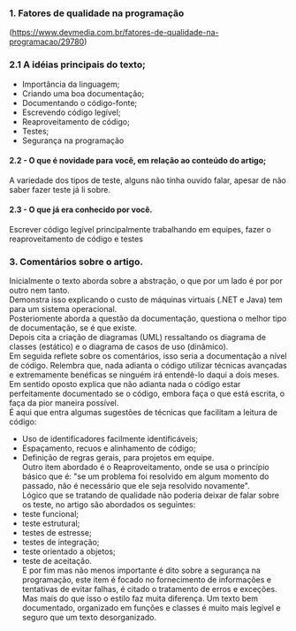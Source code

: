 ### 1. Fatores de qualidade na programação
(https://www.devmedia.com.br/fatores-de-qualidade-na-programacao/29780)

### 2.1 A idéias principais do texto;
* Importância da linguagem;
* Criando uma boa documentação;
* Documentando o código-fonte;
* Escrevendo código legível;
* Reaproveitamento de código;
* Testes;
* Segurança na programação

#### 2.2 - O que é novidade para você, em relação ao conteúdo do artigo;
A variedade dos tipos de teste, alguns não tinha ouvido falar, apesar de não saber fazer teste já li sobre.

#### 2.3 - O que já era conhecido por você.
Escrever código legível principalmente trabalhando em equipes, fazer o reaproveitamento de código e testes

### 3. Comentários sobre o artigo.
Inicialmente o texto aborda sobre a abstração, o que por um lado é por por outro nem tanto.<br/> 
Demonstra isso explicando o custo de máquinas virtuais (.NET e Java) tem para um sistema operacional.<br/>
Posteriomente aborda a questão da documentação, questiona o melhor tipo de documentação, se é que existe.<br/>
Depois cita a criação de diagramas (UML) ressaltando os diagrama de classes (estático) e o diagrama de casos de uso (dinâmico).<br/>
Em seguida reflete sobre os comentários, isso seria a documentação a nível de código. Relembra que, nada adianta o código utilizar técnicas avançadas e extremamente benéficas se ninguém irá entendê-lo daqui a dois meses.<br/>
Em sentido oposto explica que não adianta nada o código estar perfeitamente documentado se o código, embora faça o que está escrita, o faça da pior maneira possível.<br/>
É aqui que entra algumas sugestões de técnicas que facilitam a leitura de código:
* Uso de identificadores facilmente identificáveis;
* Espaçamento, recuos e alinhamento de código;
* Definição de regras gerais, para projetos em equipe.<br/>
Outro item abordado é o Reaproveitamento, onde se usa o princípio básico que é: "se um problema foi resolvido em algum momento do passado, não é necessário que ele seja resolvido novamente".<br/>
Lógico que se tratando de qualidade não poderia deixar de falar sobre os teste, no artigo são abordados os seguintes:
* teste funcional;
* teste estrutural;
* testes de estresse;
* testes de integração;
* teste orientado a objetos;
* teste de aceitação.<br/>
E por fim mas não menos importante é dito sobre a segurança na programação, este item é focado no fornecimento de informações e tentativas de evitar falhas, é citado o tratamento de erros e exceções. Mas mais do que isso o estilo faz muita diferença. Um texto bem documentado, organizado em funções e classes é muito mais legível e seguro que um texto desorganizado.